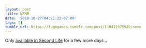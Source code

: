 ```yaml
---
layout: post
title: NEMO
date: '2010-10-27T04:21:22-07:00'
tags: []
tumblr_url: https://fugugames.tumblr.com/post/110411975946/nemo
---
```

Only [available in Second Life](http://slurl.com/secondlife/FRANCE3D%20futuna/91/148/21) for a few more days…


